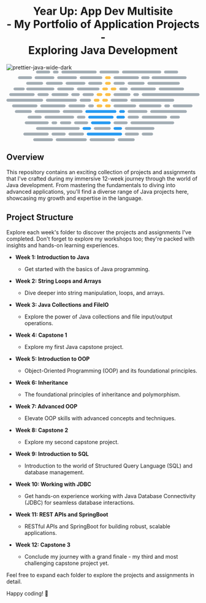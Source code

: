 <h1 align="center"> Year Up: App Dev Multisite <br/> - My Portfolio of Application Projects - <br/> Exploring Java Development</h1>


![prettier-java-wide-dark](https://github.com/1uckyswish/java-development/assets/107442415/21adefe6-265d-40a8-a171-b134bb64da20)
<svg viewBox="0 0 685 250" xmlns="http://www.w3.org/2000/svg"><path d="m355 20h10c2.8 0 5 2.2 5 5s-2.2 5-5 5h-10c-2.8 0-5-2.2-5-5s2.2-5 5-5zm0 100h10c2.8 0 5 2.2 5 5s-2.2 5-5 5h-10c-2.8 0-5-2.2-5-5s2.2-5 5-5zm-30-40h10c2.8 0 5 2.2 5 5s-2.2 5-5 5h-10c-2.8 0-5-2.2-5-5s2.2-5 5-5zm-10 20h10c2.8 0 5 2.2 5 5s-2.2 5-5 5h-10c-2.8 0-5-2.2-5-5s2.2-5 5-5zm40-60h10c2.8 0 5 2.2 5 5s-2.2 5-5 5h-10c-2.8 0-5-2.2-5-5s2.2-5 5-5zm-10 20h10c2.8 0 5 2.2 5 5s-2.2 5-5 5h-10c-2.8 0-5-2.2-5-5s2.2-5 5-5zm0 40h10c2.8 0 5 2.2 5 5s-2.2 5-5 5h-10c-2.8 0-5-2.2-5-5s2.2-5 5-5zm-20 20h10c2.8 0 5 2.2 5 5s-2.2 5-5 5h-10c-2.8 0-5-2.2-5-5s2.2-5 5-5zm50-60h10c2.8 0 5 2.2 5 5s-2.2 5-5 5h-10c-2.8 0-5-2.2-5-5s2.2-5 5-5zm-20 20h10c2.8 0 5 2.2 5 5s-2.2 5-5 5h-10c-2.8 0-5-2.2-5-5s2.2-5 5-5z" fill="#fbbf47"/><path d="m285 140h100c2.8 0 5 2.2 5 5s-2.2 5-5 5h-100c-2.8 0-5-2.2-5-5s2.2-5 5-5zm-10 60h20c2.8 0 5 2.2 5 5s-2.2 5-5 5h-20c-2.8 0-5-2.2-5-5s2.2-5 5-5zm130-60h10c2.8 0 5 2.2 5 5s-2.2 5-5 5h-10c-2.8 0-5-2.2-5-5s2.2-5 5-5zm-115 80h115c2.8 0 5 2.2 5 5s-2.2 5-5 5h-115c-2.8 0-5-2.2-5-5s2.2-5 5-5zm5-60h80c2.8 0 5 2.2 5 5s-2.2 5-5 5h-80c-2.8 0-5-2.2-5-5s2.2-5 5-5zm100 0h20c2.8 0 5 2.2 5 5s-2.2 5-5 5h-20c-2.8 0-5-2.2-5-5s2.2-5 5-5zm-90 20h60c2.8 0 5 2.2 5 5s-2.2 5-5 5h-60c-2.8 0-5-2.2-5-5s2.2-5 5-5zm80 20h20c2.8 0 5 2.2 5 5s-2.2 5-5 5h-20c-2.8 0-5-2.2-5-5s2.2-5 5-5z" fill="#279af1"/><path d="m483 20h20c2.8 0 5 2.2 5 5s-2.2 5-5 5h-20c-2.8 0-5-2.2-5-5s2.2-5 5-5zm-98 0h80c2.8 0 5 2.2 5 5s-2.2 5-5 5h-80c-2.8 0-5-2.2-5-5s2.2-5 5-5zm-280 0h60c2.8 0 5 2.2 5 5s-2.2 5-5 5h-60c-2.8 0-5-2.2-5-5s2.2-5 5-5zm80 0h60c2.8 0 5 2.2 5 5s-2.2 5-5 5h-60c-2.8 0-5-2.2-5-5s2.2-5 5-5zm15-20h115c2.8 0 5 2.2 5 5s-2.2 5-5 5h-115c-2.8 0-5-2.2-5-5s2.2-5 5-5zm135 0h60c2.8 0 5 2.2 5 5s-2.2 5-5 5h-60c-2.8 0-5-2.2-5-5s2.2-5 5-5zm-225 0h40c2.8 0 5 2.2 5 5s-2.2 5-5 5h-40c-2.8 0-5-2.2-5-5s2.2-5 5-5zm55 220h40c2.8 0 5 2.2 5 5s-2.2 5-5 5h-40c-2.8 0-5-2.2-5-5s2.2-5 5-5zm20-160h50c2.8 0 5 2.2 5 5s-2.2 5-5 5h-50c-2.8 0-5-2.2-5-5s2.2-5 5-5zm379-60h40c2.8 0 5 2.2 5 5s-2.2 5-5 5h-40c-2.8 0-5-2.2-5-5s2.2-5 5-5zm-518 20h40c2.8 0 5 2.2 5 5s-2.2 5-5 5h-40c-2.8 0-5-2.2-5-5s2.2-5 5-5zm369-20h129c2.8 0 5 2.2 5 5s-2.2 5-5 5h-129c-2.8 0-5-2.2-5-5s2.2-5 5-5zm105 20h114c2.8 0 5 2.2 5 5s-2.2 5-5 5h-114c-2.8 0-5-2.2-5-5s2.2-5 5-5zm-340 220h100c2.8 0 5 2.2 5 5s-2.2 5-5 5h-100c-2.8 0-5-2.2-5-5s2.2-5 5-5zm-80 0h60c2.8 0 5 2.2 5 5s-2.2 5-5 5h-60c-2.8 0-5-2.2-5-5s2.2-5 5-5zm335-80h30c2.8 0 5 2.2 5 5s-2.2 5-5 5h-30c-2.8 0-5-2.2-5-5s2.2-5 5-5zm50 0h80c2.8 0 5 2.2 5 5s-2.2 5-5 5h-80c-2.8 0-5-2.2-5-5s2.2-5 5-5zm-380-20h80c2.8 0 5 2.2 5 5s-2.2 5-5 5h-80c-2.8 0-5-2.2-5-5s2.2-5 5-5zm20-20h80c2.8 0 5 2.2 5 5s-2.2 5-5 5h-80c-2.8 0-5-2.2-5-5s2.2-5 5-5zm-100 0h80c2.8 0 5 2.2 5 5s-2.2 5-5 5h-80c-2.8 0-5-2.2-5-5s2.2-5 5-5zm560 40h25c2.8 0 5 2.2 5 5s-2.2 5-5 5h-25c-2.8 0-5-2.2-5-5s2.2-5 5-5zm-150-20h60c2.8 0 5 2.2 5 5s-2.2 5-5 5h-60c-2.8 0-5-2.2-5-5s2.2-5 5-5zm160-20h60c2.8 0 5 2.2 5 5s-2.2 5-5 5h-60c-2.8 0-5-2.2-5-5s2.2-5 5-5zm-160-80h50c2.8 0 5 2.2 5 5s-2.2 5-5 5h-50c-2.8 0-5-2.2-5-5s2.2-5 5-5zm-290 0h50c2.8 0 5 2.2 5 5s-2.2 5-5 5h-50c-2.8 0-5-2.2-5-5s2.2-5 5-5zm-70 0h50c2.8 0 5 2.2 5 5s-2.2 5-5 5h-50c-2.8 0-5-2.2-5-5s2.2-5 5-5zm90 40h50c2.8 0 5 2.2 5 5s-2.2 5-5 5h-50c-2.8 0-5-2.2-5-5s2.2-5 5-5zm340-40h105c2.8 0 5 2.2 5 5s-2.2 5-5 5h-105c-2.8 0-5-2.2-5-5s2.2-5 5-5zm-80 160h95c2.8 0 5 2.2 5 5s-2.2 5-5 5h-95c-2.8 0-5-2.2-5-5s2.2-5 5-5zm-315 0h145c2.8 0 5 2.2 5 5s-2.2 5-5 5h-145c-2.8 0-5-2.2-5-5s2.2-5 5-5zm30-40h95c2.8 0 5 2.2 5 5s-2.2 5-5 5h-95c-2.8 0-5-2.2-5-5s2.2-5 5-5zm75-120h60c2.8 0 5 2.2 5 5s-2.2 5-5 5h-60c-2.8 0-5-2.2-5-5s2.2-5 5-5zm-185 20h30c2.8 0 5 2.2 5 5s-2.2 5-5 5h-30c-2.8 0-5-2.2-5-5s2.2-5 5-5zm85 20h30c2.8 0 5 2.2 5 5s-2.2 5-5 5h-30c-2.8 0-5-2.2-5-5s2.2-5 5-5zm120 0h20c2.8 0 5 2.2 5 5s-2.2 5-5 5h-20c-2.8 0-5-2.2-5-5s2.2-5 5-5zm240 40h70c2.8 0 5 2.2 5 5s-2.2 5-5 5h-70c-2.8 0-5-2.2-5-5s2.2-5 5-5zm-330-20h100c2.8 0 5 2.2 5 5s-2.2 5-5 5h-100c-2.8 0-5-2.2-5-5s2.2-5 5-5zm340-20h195c2.8 0 5 2.2 5 5s-2.2 5-5 5h-195c-2.8 0-5-2.2-5-5s2.2-5 5-5zm-40-20h80c2.8 0 5 2.2 5 5s-2.2 5-5 5h-80c-2.8 0-5-2.2-5-5s2.2-5 5-5zm100 0h80c2.8 0 5 2.2 5 5s-2.2 5-5 5h-80c-2.8 0-5-2.2-5-5s2.2-5 5-5zm-530 20h80c2.8 0 5 2.2 5 5s-2.2 5-5 5h-80c-2.8 0-5-2.2-5-5s2.2-5 5-5zm60-20h90c2.8 0 5 2.2 5 5s-2.2 5-5 5h-90c-2.8 0-5-2.2-5-5s2.2-5 5-5zm410 160h30c2.8 0 5 2.2 5 5s-2.2 5-5 5h-30c-2.8 0-5-2.2-5-5s2.2-5 5-5zm-405-60h40c2.8 0 5 2.2 5 5s-2.2 5-5 5h-40c-2.8 0-5-2.2-5-5s2.2-5 5-5zm145 60h45c2.8 0 5 2.2 5 5s-2.2 5-5 5h-45c-2.8 0-5-2.2-5-5s2.2-5 5-5zm0-100h50c2.8 0 5 2.2 5 5s-2.2 5-5 5h-50c-2.8 0-5-2.2-5-5s2.2-5 5-5zm340 0h10c2.8 0 5 2.2 5 5s-2.2 5-5 5h-10c-2.8 0-5-2.2-5-5s2.2-5 5-5zm-110-40h10c2.8 0 5 2.2 5 5s-2.2 5-5 5h-10c-2.8 0-5-2.2-5-5s2.2-5 5-5zm-285-80h10c2.8 0 5 2.2 5 5s-2.2 5-5 5h-10c-2.8 0-5-2.2-5-5s2.2-5 5-5zm-5 180h10c2.8 0 5 2.2 5 5s-2.2 5-5 5h-10c-2.8 0-5-2.2-5-5s2.2-5 5-5zm-100 40h80c2.8 0 5 2.2 5 5s-2.2 5-5 5h-80c-2.8 0-5-2.2-5-5s2.2-5 5-5zm380-120h145c2.8 0 5 2.2 5 5s-2.2 5-5 5h-145c-2.8 0-5-2.2-5-5s2.2-5 5-5zm-60 80h40c2.8 0 5 2.2 5 5s-2.2 5-5 5h-40c-2.8 0-5-2.2-5-5s2.2-5 5-5zm60 0h145c2.8 0 5 2.2 5 5s-2.2 5-5 5h-145c-2.8 0-5-2.2-5-5s2.2-5 5-5zm-130 20h50c2.8 0 5 2.2 5 5s-2.2 5-5 5h-50c-2.8 0-5-2.2-5-5s2.2-5 5-5zm85 40h50c2.8 0 5 2.2 5 5s-2.2 5-5 5h-50c-2.8 0-5-2.2-5-5s2.2-5 5-5zm-205-60h30c2.8 0 5 2.2 5 5s-2.2 5-5 5h-30c-2.8 0-5-2.2-5-5s2.2-5 5-5zm-125 0h75c2.8 0 5 2.2 5 5s-2.2 5-5 5h-75c-2.8 0-5-2.2-5-5s2.2-5 5-5zm-35-40h50c2.8 0 5 2.2 5 5s-2.2 5-5 5h-50c-2.8 0-5-2.2-5-5s2.2-5 5-5zm480 0h120c2.8 0 5 2.2 5 5s-2.2 5-5 5h-120c-2.8 0-5-2.2-5-5s2.2-5 5-5zm-510-40h120c2.8 0 5 2.2 5 5s-2.2 5-5 5h-120c-2.8 0-5-2.2-5-5s2.2-5 5-5zm420 120h40c2.8 0 5 2.2 5 5s-2.2 5-5 5h-40c-2.8 0-5-2.2-5-5s2.2-5 5-5zm-125 20h80c2.8 0 5 2.2 5 5s-2.2 5-5 5h-80c-2.8 0-5-2.2-5-5s2.2-5 5-5zm85-160h50c2.8 0 5 2.2 5 5s-2.2 5-5 5h-50c-2.8 0-5-2.2-5-5s2.2-5 5-5zm-10 20h50c2.8 0 5 2.2 5 5s-2.2 5-5 5h-50c-2.8 0-5-2.2-5-5s2.2-5 5-5zm-170 40h60c2.8 0 5 2.2 5 5s-2.2 5-5 5h-60c-2.8 0-5-2.2-5-5s2.2-5 5-5zm180-20h70c2.8 0 5 2.2 5 5s-2.2 5-5 5h-70c-2.8 0-5-2.2-5-5s2.2-5 5-5zm20-60h20c2.8 0 5 2.2 5 5s-2.2 5-5 5h-20c-2.8 0-5-2.2-5-5s2.2-5 5-5zm-20-20h30c2.8 0 5 2.2 5 5s-2.2 5-5 5h-30c-2.8 0-5-2.2-5-5s2.2-5 5-5zm-120-20h70c2.8 0 5 2.2 5 5s-2.2 5-5 5h-70c-2.8 0-5-2.2-5-5s2.2-5 5-5zm30 20h40c2.8 0 5 2.2 5 5s-2.2 5-5 5h-40c-2.8 0-5-2.2-5-5s2.2-5 5-5zm-40 20h70c2.8 0 5 2.2 5 5s-2.2 5-5 5h-70c-2.8 0-5-2.2-5-5s2.2-5 5-5zm20 20h30c2.8 0 5 2.2 5 5s-2.2 5-5 5h-30c-2.8 0-5-2.2-5-5s2.2-5 5-5zm-10 20h30c2.8 0 5 2.2 5 5s-2.2 5-5 5h-30c-2.8 0-5-2.2-5-5s2.2-5 5-5zm30 20h10c2.8 0 5 2.2 5 5s-2.2 5-5 5h-10c-2.8 0-5-2.2-5-5s2.2-5 5-5zm-40 40h20c2.8 0 5 2.2 5 5s-2.2 5-5 5h-20c-2.8 0-5-2.2-5-5s2.2-5 5-5zm-10 20h40c2.8 0 5 2.2 5 5s-2.2 5-5 5h-40c-2.8 0-5-2.2-5-5s2.2-5 5-5z" fill="#4d616e" opacity=".5"/></svg>


## Overview

This repository contains an exciting collection of projects and assignments that I've crafted during my immersive 12-week journey through the world of Java development. From mastering the fundamentals to diving into advanced applications, you'll find a diverse range of Java projects here, showcasing my growth and expertise in the language.

## Project Structure

Explore each week's folder to discover the projects and assignments I've completed. Don't forget to explore my workshops too; they're packed with insights and hands-on learning experiences.

- **Week 1: Introduction to Java**
  - Get started with the basics of Java programming.
  
- **Week 2: String Loops and Arrays**
  - Dive deeper into string manipulation, loops, and arrays.
  
- **Week 3: Java Collections and FileIO**
  - Explore the power of Java collections and file input/output operations.
  
- **Week 4: Capstone 1**
  - Explore my first Java capstone project.
  
- **Week 5: Introduction to OOP**
  - Object-Oriented Programming (OOP) and its foundational principles.
  
- **Week 6: Inheritance**
  - The foundational principles of inheritance and polymorphism.
  
- **Week 7: Advanced OOP**
  - Elevate OOP skills with advanced concepts and techniques.
  
- **Week 8: Capstone 2**
  - Explore my second capstone project.
  
- **Week 9: Introduction to SQL**
  - Introduction to the world of Structured Query Language (SQL) and database management.
  
- **Week 10: Working with JDBC**
  - Get hands-on experience working with Java Database Connectivity (JDBC) for seamless database interactions.
  
- **Week 11: REST APIs and SpringBoot**
  - RESTful APIs and SpringBoot for building robust, scalable applications.
  
- **Week 12: Capstone 3**
  - Conclude my journey with a grand finale - my third and most challenging capstone project yet.

Feel free to expand each folder to explore the projects and assignments in detail.

Happy coding! 🚀
